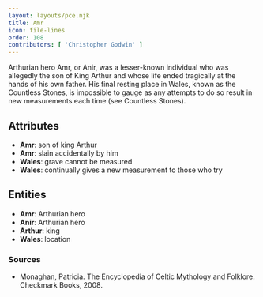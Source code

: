 ```yaml
---
layout: layouts/pce.njk
title: Amr
icon: file-lines
order: 108
contributors: [ 'Christopher Godwin' ]
---
```

Arthurian hero Amr, or Anir, was a lesser-known individual who was allegedly the son of King Arthur and whose life ended tragically at the hands of his own father. His final resting place in Wales, known as the Countless Stones, is impossible to gauge as any attempts to do so result in new measurements each time (see Countless Stones).

## Attributes

- **Amr**: son of king Arthur
- **Amr**: slain accidentally by him
- **Wales**: grave cannot be measured
- **Wales**: continually gives a new measurement to those who try

## Entities

- **Amr**: Arthurian hero
- **Anir**: Arthurian hero
- **Arthur**: king
- **Wales**: location

### Sources

- Monaghan, Patricia. The Encyclopedia of Celtic Mythology and Folklore. Checkmark Books, 2008.

